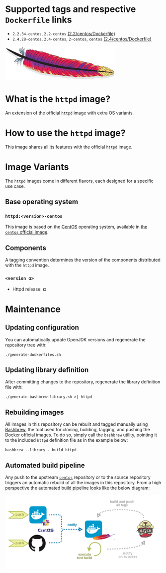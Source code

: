 # Supported tags and respective `Dockerfile` links

* `2.2.34-centos`, `2.2-centos` [(2.2/centos/Dockerfile)](https://github.com/antoineco/httpd/blob/94751d53f2a8025cce4e7c0eb1074b8ac11224ea/2.2/centos/Dockerfile)
* `2.4.28-centos`, `2.4-centos`, `2-centos`, `centos` [(2.4/centos/Dockerfile)](https://github.com/antoineco/httpd/blob/3ec8ceae80e402f462a7ad15be086d1e915978fe/2.4/centos/Dockerfile)

![logo](https://raw.githubusercontent.com/antoineco/httpd/master/logo.png)

# What is the `httpd` image?

An extension of the official [`httpd`][docker-httpd] image with extra OS variants.

# How to use the `httpd` image?

This image shares all its features with the official [`httpd`][docker-httpd] image.

# Image Variants

The `httpd` images come in different flavors, each designed for a specific use case.

## Base operating system

### `httpd:<version>-centos`

This image is based on the [CentOS](https://www.centos.org/) operating system, available in [the `centos` official image][docker-centos].

## Components

A tagging convention determines the version of the components distributed with the `httpd` image.

### `<version α>`

* Httpd release: **α**

# Maintenance

## Updating configuration

You can automatically update OpenJDK versions and regenerate the repository tree with:

```
./generate-dockerfiles.sh
```

## Updating library definition

After committing changes to the repository, regenerate the library definition file with:

```
./generate-bashbrew-library.sh >| httpd
```

## Rebuilding images

All images in this repository can be rebuilt and tagged manually using [Bashbrew][bashbrew], the tool used for cloning, building, tagging, and pushing the Docker official images. To do so, simply call the `bashbrew` utility, pointing it to the included `httpd` definition file as in the example below:

```
bashbrew --library . build httpd
```

## Automated build pipeline

Any push to the upstream [`centos`][docker-centos] repository or to the source repository triggers an automatic rebuild of all the images in this repository. From a high perspective the automated build pipeline looks like the below diagram:

![Automated build pipeline][pipeline]


[banner]: https://raw.githubusercontent.com/antoineco/httpd/master/logo.png
[docker-httpd]: https://hub.docker.com/_/httpd/
[docker-centos]: https://hub.docker.com/_/centos/
[bashbrew]: https://github.com/docker-library/official-images/blob/master/bashbrew/README.md
[pipeline]: https://raw.githubusercontent.com/antoineco/httpd/master/build_pipeline.png
